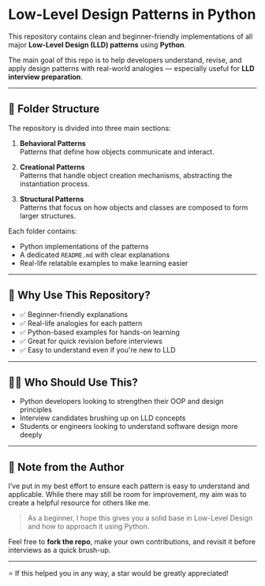 # Low-Level Design Patterns in Python

This repository contains clean and beginner-friendly implementations of all major **Low-Level Design (LLD) patterns** using **Python**.

The main goal of this repo is to help developers understand, revise, and apply design patterns with real-world analogies — especially useful for **LLD interview preparation**.

---

## 📁 Folder Structure

The repository is divided into three main sections:

1. **Behavioral Patterns**  
   Patterns that define how objects communicate and interact.

2. **Creational Patterns**  
   Patterns that handle object creation mechanisms, abstracting the instantiation process.

3. **Structural Patterns**  
   Patterns that focus on how objects and classes are composed to form larger structures.

Each folder contains:
- Python implementations of the patterns
- A dedicated `README.md` with clear explanations
- Real-life relatable examples to make learning easier

---

## 🎯 Why Use This Repository?

- ✅ Beginner-friendly explanations
- ✅ Real-life analogies for each pattern
- ✅ Python-based examples for hands-on learning
- ✅ Great for quick revision before interviews
- ✅ Easy to understand even if you're new to LLD

---

## 👨‍💻 Who Should Use This?

- Python developers looking to strengthen their OOP and design principles
- Interview candidates brushing up on LLD concepts
- Students or engineers looking to understand software design more deeply

---

## 📌 Note from the Author

I’ve put in my best effort to ensure each pattern is easy to understand and applicable. While there may still be room for improvement, my aim was to create a helpful resource for others like me.

> As a beginner, I hope this gives you a solid base in Low-Level Design and how to approach it using Python.

Feel free to **fork the repo**, make your own contributions, and revisit it before interviews as a quick brush-up.

---

⭐️ If this helped you in any way, a star would be greatly appreciated!

